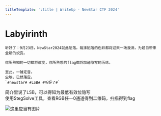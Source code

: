 ```yaml
---
titleTemplate: ':title | WriteUp - NewStar CTF 2024'
---
```


# Labyirinth

```plaintext
听好了：9月23日，NewStar2024就此陷落。每抹陷落的色彩都将迎来一场漩涡，为题目带来全新的蜕变。

你所熟知的一切都将改变，你所熟悉的flag都将加诸隐写的历练。

至此，一锤定音。
尘埃，已然落定。
`#newstar# #LSB# #听好了#`
```

简介里说了LSB，可以得知为最低有效位隐写  
使用StegSolve工具，查看RGB任一0通道得到二维码，扫描得到flag

![这里应当有图片](/assets/images/wp/2024/week1/labyrinth_1.png)
